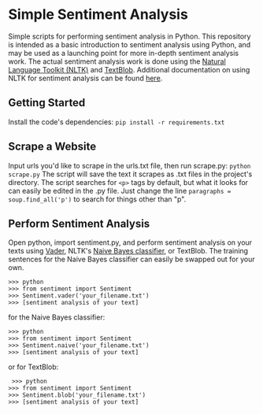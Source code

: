 # Simple Sentiment Analysis
Simple scripts for performing sentiment analysis in Python. This repository is intended as a basic introduction to sentiment analysis using Python, and may be used as a launching point for more in-depth sentiment analysis work. The actual sentiment analysis work is done using the [Natural Language Toolkit (NLTK)](http://www.nltk.org/) and [TextBlob](http://textblob.readthedocs.io/en/dev/). Additional documentation on using NLTK for sentiment analysis can be found [here](http://www.nltk.org/howto/sentiment.html).

## Getting Started
Install the code's dependencies:
`pip install -r requirements.txt`

## Scrape a Website
Input urls you'd like to scrape in the urls.txt file, then run scrape.py:
`python scrape.py`
The script will save the text it scrapes as .txt files in the project's directory. The script searches for `<p>` tags by default, but what it looks for can easily be edited in the .py file. Just change the line `paragraphs = soup.find_all('p')` to search for things other than "p".
  
## Perform Sentiment Analysis
Open python, import sentiment.py, and perform sentiment analysis on your texts using [Vader](https://www.nltk.org/_modules/nltk/sentiment/vader.html), NLTK's [Naive Bayes classifier](https://www.nltk.org/_modules/nltk/classify/naivebayes.html), or TextBlob. The training sentences for the Naive Bayes classifier can easily be swapped out for your own. 
```
>>> python
>>> from sentiment import Sentiment
>>> Sentiment.vader('your_filename.txt')
>>> [sentiment analysis of your text]
```
for the Naive Bayes classifier:
```
>>> python
>>> from sentiment import Sentiment
>>> Sentiment.naive('your_filename.txt')
>>> [sentiment analysis of your text]
```
or for TextBlob:
```
 >>> python
>>> from sentiment import Sentiment
>>> Sentiment.blob('your_filename.txt')
>>> [sentiment analysis of your text]
```
